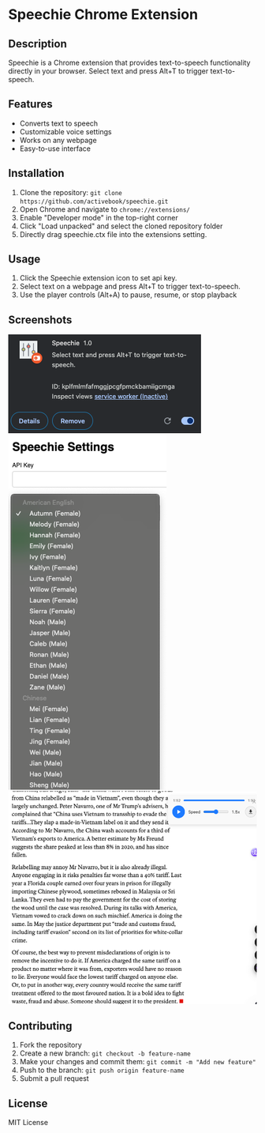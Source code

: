 # Speechie Chrome Extension

## Description
Speechie is a Chrome extension that provides text-to-speech functionality directly in your browser. Select text and press Alt+T to trigger text-to-speech.

## Features
- Converts text to speech
- Customizable voice settings
- Works on any webpage
- Easy-to-use interface

## Installation
1. Clone the repository: `git clone https://github.com/activebook/speechie.git`
2. Open Chrome and navigate to `chrome://extensions/`
3. Enable "Developer mode" in the top-right corner
4. Click "Load unpacked" and select the cloned repository folder
5. Directly drag speechie.ctx file into the extensions setting.

## Usage
1. Click the Speechie extension icon to set api key.
2. Select text on a webpage and press Alt+T to trigger text-to-speech.
3. Use the player controls (Alt+A) to pause, resume, or stop playback

## Screenshots
![Extension Overview](howto/extension.png)
![Settings](howto/setting.png)
![Result](howto/result.png)

## Contributing
1. Fork the repository
2. Create a new branch: `git checkout -b feature-name`
3. Make your changes and commit them: `git commit -m "Add new feature"`
4. Push to the branch: `git push origin feature-name`
5. Submit a pull request

## License
MIT License

